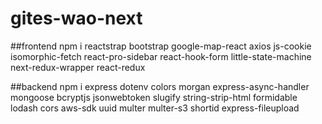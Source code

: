 # gites-wao-next

##frontend
npm i reactstrap bootstrap google-map-react axios js-cookie isomorphic-fetch react-pro-sidebar react-hook-form little-state-machine next-redux-wrapper react-redux

##backend
npm i express dotenv colors morgan express-async-handler mongoose bcryptjs jsonwebtoken slugify string-strip-html formidable lodash cors aws-sdk uuid multer multer-s3 shortid express-fileupload
